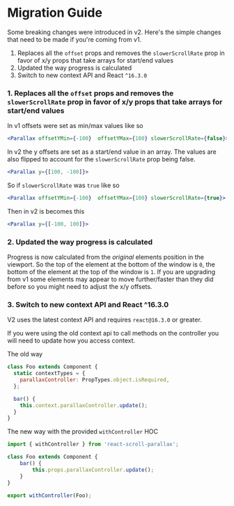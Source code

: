 # Migration Guide

Some breaking changes were introduced in v2. Here's the simple changes that need to be made if you're coming from v1.

1. Replaces all the `offset` props and removes the `slowerScrollRate` prop in favor of x/y props that take arrays for start/end values
2. Updated the way progress is calculated
3. Switch to new context API and React `^16.3.0`

### 1. Replaces all the `offset` props and removes the `slowerScrollRate` prop in favor of x/y props that take arrays for start/end values

In v1 offsets were set as min/max values like so

```jsx
<Parallax offsetYMin={-100}  offsetYMax={100} slowerScrollRate={false}>
```

In v2 the y offsets are set as a start/end value in an array. The values are also flipped to account for the `slowerScrollRate` prop being false.

```jsx
<Parallax y={[100, -100]}>
```

So if `slowerScrollRate` was `true` like so

```jsx
<Parallax offsetYMin={-100}  offsetYMax={100} slowerScrollRate={true}>
```

Then in v2 is becomes this

```jsx
<Parallax y={[-100, 100]}>
```

### 2. Updated the way progress is calculated

Progress is now calculated from the _original_ elements position in the viewport. So the top of the element at the bottom of the window is `0`, the bottom of the element at the top of the window is `1`. If you are upgrading from v1 some elements may appear to move further/faster than they did before so you might need to adjust the x/y offsets.

### 3. Switch to new context API and React ^16.3.0

V2 uses the latest context API and requires `react@16.3.0` or greater.

If you were using the old context api to call methods on the controller you will need to update how you access context.

The old way

```jsx
class Foo extends Component {
  static contextTypes = {
    parallaxController: PropTypes.object.isRequired,
  };

  bar() {
    this.context.parallaxController.update();
  }
}
```

The new way with the provided `withController` HOC

```jsx
import { withController } from 'react-scroll-parallax';

class Foo extends Component {
    bar() {
        this.props.parallaxController.update();
    }
}

export withController(Foo);
```

